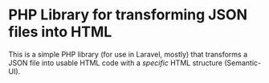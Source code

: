 # PHP Library for transforming JSON files into HTML

This is a simple PHP library (for use in Laravel, mostly) that transforms a JSON file into
usable HTML code with a _specific_ HTML structure (Semantic-UI).
